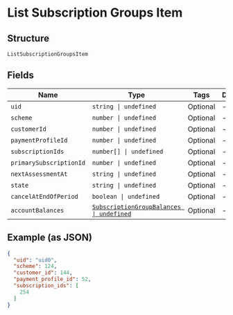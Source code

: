 
# List Subscription Groups Item

## Structure

`ListSubscriptionGroupsItem`

## Fields

| Name | Type | Tags | Description |
|  --- | --- | --- | --- |
| `uid` | `string \| undefined` | Optional | - |
| `scheme` | `number \| undefined` | Optional | - |
| `customerId` | `number \| undefined` | Optional | - |
| `paymentProfileId` | `number \| undefined` | Optional | - |
| `subscriptionIds` | `number[] \| undefined` | Optional | - |
| `primarySubscriptionId` | `number \| undefined` | Optional | - |
| `nextAssessmentAt` | `string \| undefined` | Optional | - |
| `state` | `string \| undefined` | Optional | - |
| `cancelAtEndOfPeriod` | `boolean \| undefined` | Optional | - |
| `accountBalances` | [`SubscriptionGroupBalances \| undefined`](../../doc/models/subscription-group-balances.md) | Optional | - |

## Example (as JSON)

```json
{
  "uid": "uid0",
  "scheme": 124,
  "customer_id": 144,
  "payment_profile_id": 52,
  "subscription_ids": [
    254
  ]
}
```

